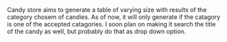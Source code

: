 Candy store aims to generate a table of varying size with results of the category chosem of candies. As of now, it will only generate if the catagory is one of the accepted catagories. I soon plan on making it search the title of the candy as well, but probably do that as drop down option. 